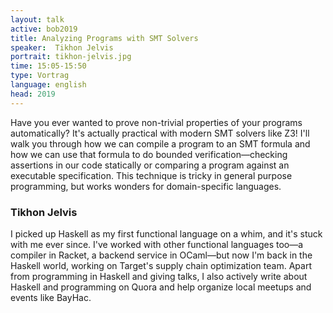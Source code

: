 ```yaml
---
layout: talk
active: bob2019
title: Analyzing Programs with SMT Solvers
speaker:  Tikhon Jelvis
portrait: tikhon-jelvis.jpg
time: 15:05-15:50
type: Vortrag
language: english
head: 2019
---
```


Have you ever wanted to prove non-trivial properties of your programs
automatically? It's actually practical with modern SMT solvers like
Z3! I'll walk you through how we can compile a program to an SMT
formula and how we can use that formula to do bounded
verification—checking assertions in our code statically or comparing a
program against an executable specification. This technique is tricky
in general purpose programming, but works wonders for domain-specific
languages.

### Tikhon Jelvis

I picked up Haskell as my first functional language on a whim, and
it's stuck with me ever since. I've worked with other functional
languages too—a compiler in Racket, a backend service in OCaml—but now
I'm back in the Haskell world, working on Target's supply chain
optimization team. Apart from programming in Haskell and giving talks,
I also actively write about Haskell and programming on Quora and help
organize local meetups and events like BayHac.
